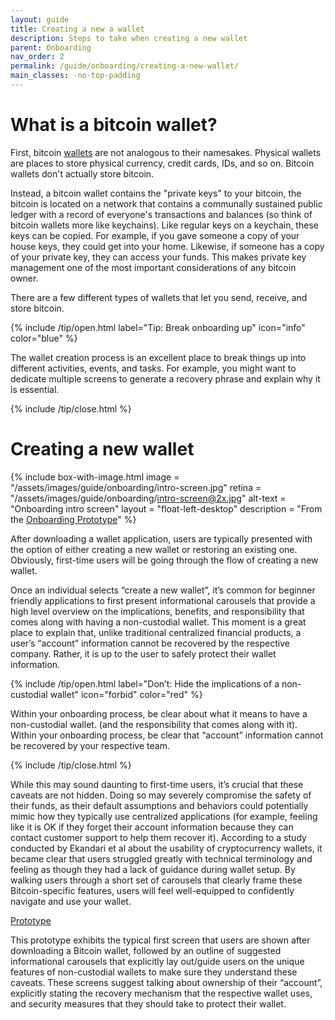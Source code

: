 ```yaml
---
layout: guide
title: Creating a new a wallet
description: Steps to take when creating a new wallet
parent: Onboarding
nav_order: 2
permalink: /guide/onboarding/creating-a-new-wallet/
main_classes: -no-top-padding
---
```



# What is a bitcoin wallet?

First, bitcoin [wallets](https://bitcoin.design/guide/glossary/#wallet) are not analogous to their namesakes. Physical wallets are places to store physical currency, credit cards, IDs, and so on. Bitcoin wallets don't actually store bitcoin.

Instead, a bitcoin wallet contains the "private keys" to your bitcoin, the bitcoin is located on a network that contains a communally sustained public ledger with a record of everyone's transactions and balances (so think of bitcoin wallets more like keychains). Like regular keys on a keychain, these keys can be copied. For example, if you gave someone a copy of your house keys, they could get into your home. Likewise, if someone has a copy of your private key, they can access your funds. This makes private key management one of the most important considerations of any bitcoin owner.

There are a few different types of wallets that let you send, receive, and store bitcoin.

{% include /tip/open.html label="Tip: Break onboarding up" icon="info" color="blue" %}

The wallet creation process is an excellent place to break things up into different activities, events, and tasks. For example, you might want to dedicate multiple screens to generate a recovery phrase and explain why it is essential.

{% include /tip/close.html %}

# Creating a new wallet

<div class="center" markdown="1">

{% include box-with-image.html
   image = "/assets/images/guide/onboarding/intro-screen.jpg"
   retina = "/assets/images/guide/onboarding/intro-screen@2x.jpg"
   alt-text = "Onboarding intro screen"
   layout = "float-left-desktop"
   description = "From the [Onboarding Prototype](https://www.figma.com/proto/oLJlzjXqgoU7efgXJM8FlK/Onboarding-Prototypes?node-id=1%3A4&viewport=332%2C345%2C0.5653080344200134&scaling=min-zoom&page-id=0%3A1)"
%}

After downloading a wallet application, users are typically presented with the option of either creating a new wallet or restoring an existing one. Obviously, first-time users will be going through the flow of creating a new wallet.

Once an individual selects “create a new wallet”, it’s common for beginner friendly applications to first present informational carousels that provide a high level overview on the implications, benefits, and responsibility that comes along with having a non-custodial wallet. This moment is a great place to explain that, unlike traditional centralized financial products, a user’s “account” information cannot be recovered by the respective company. Rather, it is up to the user to safely protect their wallet information.

</div>

{% include /tip/open.html label="Don’t: Hide the implications of a non-custodial wallet" icon="forbid" color="red" %}

Within your onboarding process, be clear about what it means to have a non-custodial wallet. (and the responsibility that comes along with it). Within your onboarding process, be clear that “account” information cannot be recovered by your respective team.

{% include /tip/close.html %}

While this may sound daunting to first-time users, it’s crucial that these caveats are not hidden. Doing so may severely compromise the safety of their funds, as their default assumptions and behaviors could potentially mimic how they typically use centralized applications (for example, feeling like it is OK if they forget their account information because they can contact customer support to help them recover it). According to a study conducted by Ekandari et al about the usability of cryptocurrency wallets, it became clear that users struggled greatly with technical terminology and feeling as though they had a lack of guidance during wallet setup. By walking users through a short set of carousels that clearly frame these Bitcoin-specific features, users will feel well-equipped to confidently navigate and use your wallet.

[Prototype](https://www.figma.com/proto/oLJlzjXqgoU7efgXJM8FlK/Onboarding-Prototypes?node-id=1%3A4&viewport=125%2C332%2C0.4993551969528198&scaling=min-zoom)

This prototype exhibits the typical first screen that users are shown after downloading a Bitcoin wallet, followed by an outline of suggested informational carousels that explicitly lay out/guide users on the unique features of non-custodial wallets to make sure they understand these caveats. These screens suggest talking about ownership of their “account”, explicitly stating the recovery mechanism that the respective wallet uses, and security measures that they should take to protect their wallet.
